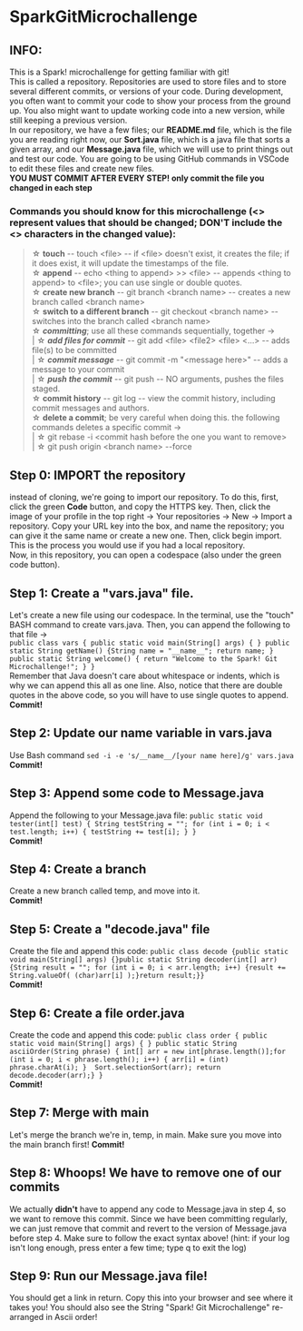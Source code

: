 # SparkGitMicrochallenge


## INFO:
This is a Spark! microchallenge for getting familiar with git!  
This is called a repository. Repositories are used to store files and to store several different commits, or versions of your code. During development, you often want to commit your code to show your process from the ground up. You also might want to update working code into a new version, while still keeping a previous version.  
In our repository, we have a few files; our **README.md** file, which is the file you are reading right now, our **Sort.java** file, which is a java file that sorts a given array, and our **Message.java** file, which we will use to print things out and test our code. You are going to be using GitHub commands in VSCode to edit these files and create new files.  
**YOU MUST COMMIT AFTER EVERY STEP! only commit the file you changed in each step**  

### Commands you should know for this microchallenge (<> represent values that should be changed; DON'T include the <> characters in the changed value):  
>   ☆ **touch** -- touch \<file\> -- if \<file\> doesn't exist, it creates the file; if it does exist, it will update the timestamps of the file.  
>   ☆ **append** -- echo \<thing to append\> >> \<file\> -- appends \<thing to append\> to \<file\>; you can use single or double quotes.  
>   ☆ **create new branch** -- git branch \<branch name\> -- creates a new branch called \<branch name\>  
>   ☆ **switch to a different branch** -- git checkout \<branch name\> -- switches into the branch called \<branch name\>  
>   ☆ **_committing_**; use all these commands sequentially, together ->  
>   |  ☆ **_add files for commit_** -- git add \<file\> \<file2\> \<file\> <...> -- adds file(s) to be committed  
>   |  ☆ **_commit message_** -- git commit -m "\<message here\>" -- adds a message to your commit  
>   |  ☆ **_push the commit_** -- git push -- NO arguments, pushes the files staged.  
>   ☆ **commit history** -- git log -- view the commit history, including commit messages and authors.  
>   ☆ **delete a commit**; be very careful when doing this. the following commands deletes a specific commit ->  
>   |  ☆ git rebase -i \<commit hash before the one you want to remove\>  
>   |  ☆ git push origin \<branch name\> --force
  
## Step 0: IMPORT the repository  
instead of cloning, we're going to import our repository. To do this, first, click the green **Code** button, and copy the HTTPS key. Then, click the image of your profile in the top right -> Your repositories -> New -> Import a repository. Copy your URL key into the box, and name the repository; you can give it the same name or create a new one. Then, click begin import. This is the process you would use if you had a local repository.  
Now, in this repository, you can open a codespace (also under the green code button).  
  
## Step 1: Create a "vars.java" file.  
Let's create a new file using our codespace. In the terminal, use the "touch" BASH command to create vars.java. Then, you can append the following to that file ->  
`public class vars { public static void main(String[] args) { } public static String getName() {String name = "__name__"; return name; } public static String welcome() { return "Welcome to the Spark! Git Microchallenge!"; } }`  
Remember that Java doesn't care about whitespace or indents, which is why we can append this all as one line. Also, notice that there are double quotes in the above code, so you will have to use single quotes to append.   
**Commit!**  
  
## Step 2: Update our name variable in vars.java  
Use Bash command `sed -i -e 's/__name__/[your name here]/g' vars.java`  
**Commit!**  

## Step 3: Append some code to Message.java  
Append the following to your Message.java file:
`public static void tester(int[] test) { String testString = ""; for (int i = 0; i < test.length; i++) { testString += test[i]; } }`  
**Commit!**  

## Step 4: Create a branch  
Create a new branch called temp, and move into it.  
**Commit!**     
  
## Step 5: Create a "decode.java" file  
Create the file and append this code:
`public class decode {public static void main(String[] args) {}public static String decoder(int[] arr) {String result = ""; for (int i = 0; i < arr.length; i++) {result += String.valueOf( (char)arr[i] );}return result;}}`  
**Commit!**  
  
## Step 6: Create a file order.java  
Create the code and append this code:
`public class order { public static void main(String[] args) { } public static String asciiOrder(String phrase) { int[] arr = new int[phrase.length()];for (int i = 0; i < phrase.length(); i++) { arr[i] = (int) phrase.charAt(i); } 
Sort.selectionSort(arr); return decode.decoder(arr);} } `  
**Commit!**

## Step 7: Merge with main  
Let's merge the branch we're in, temp, in main. Make sure you move into the main branch first!
**Commit!**

## Step 8: Whoops! We have to remove one of our commits
We actually **didn't** have to append any code to Message.java in step 4, so we want to remove this commit. Since we have been committing regularly, we can just remove that commit and revert to the version of Message.java before step 4. Make sure to follow the exact syntax above! (hint: if your log isn't long enough, press enter a few time; type q to exit the log)  

## Step 9: Run our Message.java file!  
You should get a link in return. Copy this into your browser and see where it takes you!
You should also see the String "Spark! Git Microchallenge" re-arranged in Ascii order!

